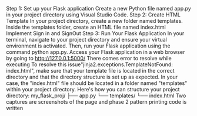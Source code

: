 Step 1: Set up your Flask application
Create a new Python file named app.py in your project directory using Visual Studio Code.
Step 2: Create HTML Template
In your project directory, create a new folder named templates. Inside the templates folder, create an HTML file named index.html
Implement Sign in and SignOut
Step 3: Run Your Flask Application
In your terminal, navigate to your project directory and ensure your virtual environment is activated. Then, run your Flask application using the command python app.py.
Access your Flask application in a web browser by going to http://127.0.0.1:5000/
There comes error to resolve while executing To resolve this issue"jinja2.exceptions.TemplateNotFound: index.html", make sure that your template file is located in the correct directory and that the directory structure is set up as expected. In your case, the "index.html" file should be located in a folder named "templates" within your project directory.
Here's how you can structure your project directory:
my_flask_proj/
├── app.py
└── templates/
    └── index.html
Two captures are screenshots of the page 
and phase 2 pattern printing code is written
